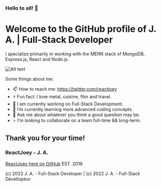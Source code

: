### Hello to all! 👋

# Welcome to the GitHub profile of J. A. | Full-Stack Developer

I specialize primarily in working with the MERN stack of MongoDB, Express.js, React and Node.js.

![Alt text](https://avatars.githubusercontent.com/u/46306007?v=4 "ReactJoey hero banner with text containing: 'Follow ReactJoey on Twitter!'")

Some things about me:

- 📫 How to reach me: https://twitter.com/reactjoey
- ⚡ Fun fact: I love metal, cuisine, film and travel.
- 🔭 I am currently working on Full-Stack Development.
- 🌱 I’m currently learning more advanced coding concepts.
- 💬 Ask me about whatever you think a good question may be.
- ⭐ I’m looking to collaborate on a team full-time && long-term.

## Thank you for your time!
### ReactJoey - J. A.
[ReactJoey here on GitHub](https://github.com/ReactJoey)
EST. 2019

(c) 2022 J. A. - Full-Stack Developer | (c) 2022 J. A. - Full-Stack Dévellopeur
